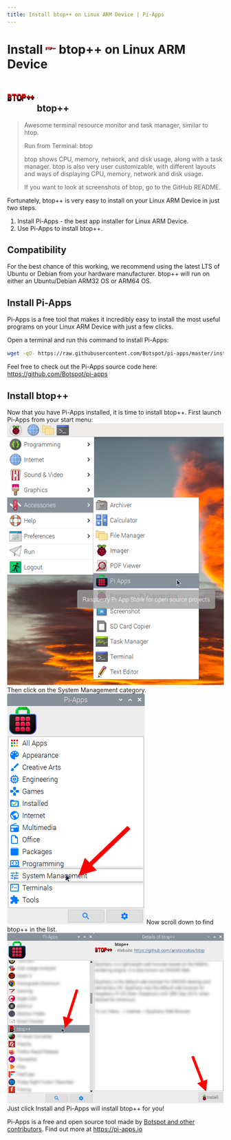```yaml
---
title: Install btop++ on Linux ARM Device | Pi-Apps
---
```

<div class="simple-install-content content">

# Install <img src="/img/app-icons/btop++/icon-64.png" height=24> btop++ on Linux ARM Device

## <img src="/img/app-icons/btop++/icon-64.png"> btop++
> Awesome terminal resource monitor and task manager, similar to htop.
> 
> Run from Terminal: btop
> 
> btop shows CPU, memory, network, and disk usage, along with a task manager.
> btop is also very user customizable, with different layouts and ways of displaying CPU, memory, network and disk usage.
> 
> If you want to look at screenshots of btop, go to the GitHub README.

Fortunately, btop++ is very easy to install on your Linux ARM Device in just two steps.
1. Install Pi-Apps - the best app installer for Linux ARM Device.
2. Use Pi-Apps to install btop++.
</div>
<div class="simple-install-content content">

## Compatibility
For the best chance of this working, we recommend using the latest LTS of Ubuntu or Debian from your hardware manufacturer.
btop++ will run on either an Ubuntu/Debian ARM32 OS or ARM64 OS.
</div>
<div class="simple-install-content content">

## Install Pi-Apps

Pi-Apps is a free tool that makes it incredibly easy to install the most useful programs on your Linux ARM Device with just a few clicks.

Open a terminal and run this command to install Pi-Apps:
```bash
wget -qO- https://raw.githubusercontent.com/Botspot/pi-apps/master/install | bash
```
Feel free to check out the Pi-Apps source code here: https://github.com/Botspot/pi-apps
</div>
<div class="simple-install-content content">

## Install btop++

Now that you have Pi-Apps installed, it is time to install btop++.
First launch Pi-Apps from your start menu:
<img src="/img/start-menu.png">
Then click on the System Management category.
<img src="/img/category-selections/System Management.png">
Now scroll down to find btop++ in the list.
<img src="/img/app-icons/btop++/app-selection.png">
Just click Install and Pi-Apps will install btop++ for you!
</div>
<div class="simple-install-content content">

Pi-Apps is a free and open source tool made by [Botspot and other contributors](/about/#contributors). Find out more at https://pi-apps.io
</div>
